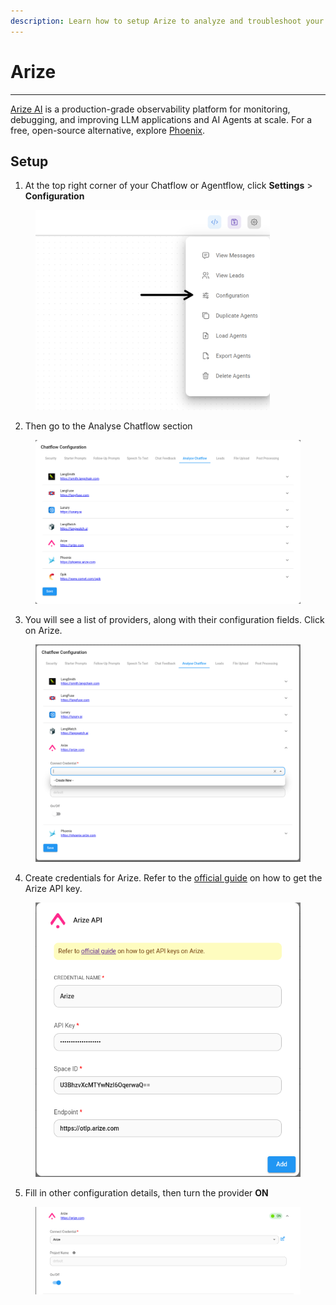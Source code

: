```yaml
---
description: Learn how to setup Arize to analyze and troubleshoot your chatflows and agentflows
---
```


# Arize

***

[Arize AI](https://docs.arize.com/arize) is a production-grade observability platform for monitoring, debugging, and improving LLM applications and AI Agents at scale. For a free, open-source alternative, explore [Phoenix](https://docs.flowiseai.com/using-flowise/analytics/phoenix).

## Setup

1. At the top right corner of your Chatflow or Agentflow, click **Settings** > **Configuration**

<figure><img src="../../.gitbook/assets/analytic-1.webp" alt="Screenshot of user clicking in the configuration menu" width="375"><figcaption></figcaption></figure>

2. Then go to the Analyse Chatflow section

<figure><img src="../../.gitbook/assets/analytic-2.png" alt="Screenshot of the Analyse Chatflow section with the different Analytics providers"><figcaption></figcaption></figure>

3. You will see a list of providers, along with their configuration fields. Click on Arize.

<figure><img src="../../.gitbook/assets/arize/arize-1.png" alt="Screenshot of an analytics provider with credentials fields expanded"><figcaption></figcaption></figure>

4. Create credentials for Arize. Refer to the [official guide](https://docs.arize.com/arize/llm-tracing/quickstart-llm#get-your-api-keys) on how to get the Arize API key.

<figure><img src="../../.gitbook/assets/arize/arize-2.png" alt="Screenshot of analytics providers enabled"><figcaption></figcaption></figure>

5. Fill in other configuration details, then turn the provider **ON**

<figure><img src="../../.gitbook/assets/arize/arize-3.png" alt="Screenshot of analytics providers enabled"><figcaption></figcaption></figure>
